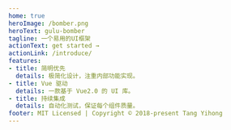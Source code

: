 ```yaml
---
home: true
heroImage: /bomber.png
heroText: gulu-bomber
tagline: 一个易用的UI框架
actionText: get started →
actionLink: /introduce/
features:
- title: 简明优先
  details: 极简化设计，注重内部功能实现。
- title: Vue 驱动
  details: 一款基于 Vue2.0 的 UI 库。
- title: 持续集成
  details: 自动化测试，保证每个组件质量。
footer: MIT Licensed | Copyright © 2018-present Tang Yihong
---
```

